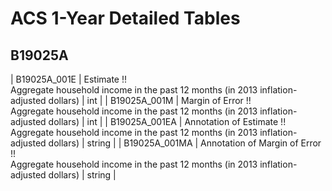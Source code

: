 # ACS 1-Year Detailed Tables

## B19025A

| B19025A_001E | Estimate !!<br>Aggregate household income in the past 12 months (in 2013 inflation-adjusted dollars) | int |
| B19025A_001M | Margin of Error !!<br>Aggregate household income in the past 12 months (in 2013 inflation-adjusted dollars) | int |
| B19025A_001EA | Annotation of Estimate !!<br>Aggregate household income in the past 12 months (in 2013 inflation-adjusted dollars) | string |
| B19025A_001MA | Annotation of Margin of Error !!<br>Aggregate household income in the past 12 months (in 2013 inflation-adjusted dollars) | string |

